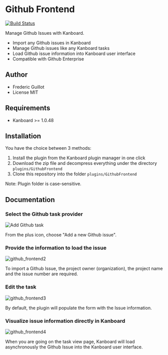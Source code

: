 Github Frontend
===============

[![Build Status](https://travis-ci.org/kanboard/plugin-github-frontend.svg?branch=master)](https://travis-ci.org/kanboard/plugin-github-frontend)

Manage Github Issues with Kanboard.

- Import any Github issues in Kanboard
- Manage Github issues like any Kanboard tasks
- Load Github issue information into Kanboard user interface
- Compatible with Github Enterprise

Author
------

- Frederic Guillot
- License MIT

Requirements
------------

- Kanboard >= 1.0.48

Installation
------------

You have the choice between 3 methods:

1. Install the plugin from the Kanboard plugin manager in one click
2. Download the zip file and decompress everything under the directory `plugins/GithubFrontend`
3. Clone this repository into the folder `plugins/GithubFrontend`

Note: Plugin folder is case-sensitive.

Documentation
-------------

### Select the Github task provider

![Add Github task](https://user-images.githubusercontent.com/323546/31741836-8f8cf51e-b40a-11e7-89e2-da54456e3bea.png)

From the plus icon, choose "Add a new Github issue".

### Provide the information to load the issue

![github_frontend2](https://cloud.githubusercontent.com/assets/323546/20085431/dd0a5694-a536-11e6-9893-d135c3489cd4.png)

To import a Github Issue, the project owner (organization), the project name and the issue number are required.

### Edit the task

![github_frontend3](https://cloud.githubusercontent.com/assets/323546/20085432/dd0b38f2-a536-11e6-8ee5-e083854c1d01.png)

By default, the plugin will populate the form with the Issue information.

### Visualize issue information directly in Kanboard

![github_frontend4](https://cloud.githubusercontent.com/assets/323546/20085429/dd09a21c-a536-11e6-91e6-a11780782001.png)

When you are going on the task view page, Kanboard will load asynchronously the Github Issue into the Kanboard user interface.
